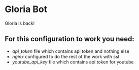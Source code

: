 # Gloria Bot

Gloria is back!

## For this configuration to work you need:
* _api_token_ file which contains api token and nothing else
* _nginx_ configured to do the rest of the work with ssl
* _youtube_api_key_ file which contains api token for youtube

